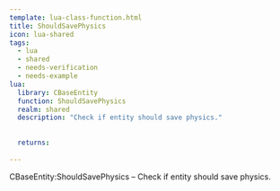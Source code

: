 ```yaml
---
template: lua-class-function.html
title: ShouldSavePhysics
icon: lua-shared
tags:
  - lua
  - shared
  - needs-verification
  - needs-example
lua:
  library: CBaseEntity
  function: ShouldSavePhysics
  realm: shared
  description: "Check if entity should save physics."
  
  
  returns:
    
---
```


<div class="lua__search__keywords">
CBaseEntity:ShouldSavePhysics &#x2013; Check if entity should save physics.
</div>
